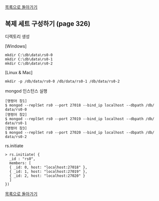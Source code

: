 [목록으로 돌아가기](../readme.md)

## 복제 세트 구성하기 (page 326)
디렉토리 생성  

[Windows]
```
mkdir C:\db\data\rs0-0
mkdir C:\db\data\rs0-1
mkdir C:\db\data\rs0-2
```

[Linux & Mac]
```
mkdir -p /db/data/rs0-0 /db/data/rs0-1 /db/data/rs0-2
```
mongod 인스턴스 실행
```
[명령어 창1]
$ mongod --replSet rs0 --port 27018 --bind_ip localhost --dbpath /db/
data/rs0-0
[명령어 창2]
$ mongod --replSet rs0 --port 27019 --bind_ip localhost --dbpath /db/
data/rs0-1
[명령어 창3]
$ mongod --replSet rs0 --port 27020 --bind_ip localhost --dbpath /db/
data/rs0-2
```
rs.initiate
```
> rs.initiate( {
  _id : "rs0",
  members: [
  { _id: 0, host: "localhost:27018" },
  { _id: 1, host: "localhost:27019" },
  { _id: 2, host: "localhost:27020" }
  ]
})
```

[목록으로 돌아가기](../readme.md)